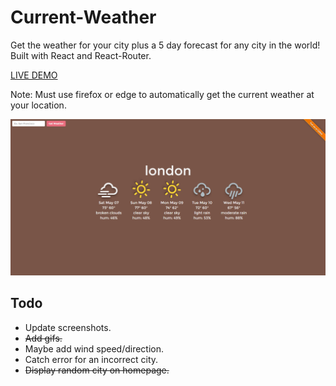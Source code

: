 # Current-Weather
Get the weather for your city plus a 5 day forecast for any city in the world! Built with React and React-Router.

[LIVE DEMO](http://qualitydixon.github.io/Current-Weather/)

Note: Must use firefox or edge to automatically get the current weather at your location.

![alt text](https://raw.githubusercontent.com/qualitydixon/Current-Weather/master/screenshots/screen1.png "Screenshot")

## Todo

- Update screenshots.
- ~~Add gifs.~~
- Maybe add wind speed/direction.
- Catch error for an incorrect city.
- ~~Display random city on homepage.~~
